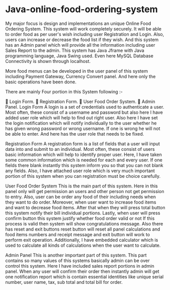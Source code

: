 # Java-online-food-ordering-system


My major focus is design and implementations an unique Online Food Ordering System. This system will work completely securely. It will be able to order food as per user's wish including user Registration and Login. Also, users can increase or decrease the food list if they wish. And this system has an Admin panel which will provide all the information including user Sales Report to the admin. This system has Java Jframe with Java programming language, Java Swing used. Even here MySQL Database Connectivity is shown through localhost.

More food menus can be developed in the user panel of this system including Payment Gateway, Currency Convert panel. And here only the basic operations have been done.

There are mainly Four portion in this System following :-

 Login Form.
 Registration Form.
 User Food Order System.
 Admin Panel.
Login Form
A login is a set of credentials used to authenticate a user. Most often, these consist of a username and password but also here I have added user role which will help to find out right user. Also here I have set the login notification which will notify individually to the user whether he has given wrong password or wrong username. If one is wrong he will not be able to enter. And here has the user role that needs to be fixed.

Registration Form
A registration form is a list of fields that a user will input data into and submit to an individual. Most often, these consist of users basic information which will help to identify proper user. Here, I have taken some common information which is needed for each and every user. If one fields there blank instantly this system inform you so that you can not blank any fields. Also, I have attached user role which is very much important portion of this system when you can registration must be choice carefully.

User Food Order System
This is the main part of this system. Here in this panel only will get permission an users and other person not get permission to entry. Also, user can be order any food of their including needs when they want to do order. Moreover, when user want to increase food items and want to decrease food items. After that when they will press total button this system notify their bill individual portions. Lastly, when user will press confirm button this system justify whether food order valid or not If this process is valid then system will show congratulations message. Also there has reset and exit buttons reset button will reset all panel calculations and food items numbers and receipt message and exit button will work to perform exit operation. Additionally, I have embedded calculator which is used to calculate all kinds of calculations when the user want to calculate.

Admin Panel
This is another important part of this system. This part contains so many values of this systems basically admin can be over control this system. Here I have included sales report portions in admin panel. When any user will confirm their order then instantly admin will get one notification report which is contain essential identities like unique serial number, user name, tax, sub total and total bill for order.
